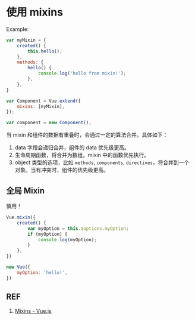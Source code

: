 # 使用 mixins

Example:

```js
var myMixin = {
    created() {
        this.hello();
    },
    methods: {
        hello() {
            console.log('hello from mixin!');
        },
    },
}

var Component = Vue.extend({
    mixins: [myMixin],
});

var component = new Component();
```

当 mixin 和组件的数据有重叠时，会通过一定的算法合并。具体如下：

1. data 字段会递归合并，组件的 data 优先级更高。
1. 生命周期函数，将合并为数组。mixin 中的函数优先执行。
1. object 类型的选项，比如 `methods`, `components`, `directives`，将合并到一个对象。当有冲突时，组件的优先级更高。

## 全局 Mixin

慎用！

```js
Vue.mixin({
    created() {
        var myOption = this.$options.myOption;
        if (myOption) {
            console.log(myOption);
        }
    },
})

new Vue({
    myOption: 'hello!',
})
```

## REF

1. [Mixins - Vue.js][1]

[1]: https://vuejs.org/v2/guide/mixins.html "Mixins - Vue.js"